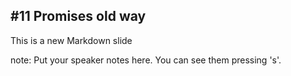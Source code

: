 ##  #11 Promises old way

This is a new Markdown slide

note:
    Put your speaker notes here.
    You can see them pressing 's'.
